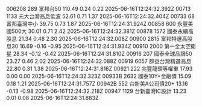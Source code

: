 006208	289	富邦台50	110.49	0.24	0.22	2025-06-16T12:24:32.392Z
00713	1133	元大台灣高息低波	52.61	0.71	1.37	2025-06-16T12:24:32.404Z
00733	68	富邦臺灣中小	39.75	0.73	1.87	2025-06-16T12:24:31.924Z
00858	600	永豐美國500大	30.01	0.71	2.42	2025-06-16T12:24:32.381Z
00878	1572	國泰永續高股息	21.34	0.48	2.30	2025-06-16T12:24:32.008Z
00900	2815	富邦特選高股息30	16.69	-0.16	-0.95	2025-06-16T12:24:31.934Z
00910	2000	第一金太空衛星	28.34	-0.12	-0.42	2025-06-16T12:24:31.810Z
00916	207	國泰全球品牌50	23.27	0.46	2.02	2025-06-16T12:24:32.088Z
00919	6057	群益台灣精選高息	22.80	0.31	1.38	2025-06-16T12:24:31.816Z
00921	222	兆豐龍頭等權重	17.93	0.00	0.00	2025-06-16T12:24:32.323Z
00933B	2632	國泰10Y+金融債	15.09	0.18	1.21	2025-06-16T12:24:31.757Z
00942B	552	台新美A公司債20+	13.16	-0.13	-0.98	2025-06-16T12:24:32.218Z
00947	1129	台新臺灣IC設計	13.23	0.01	0.08	2025-06-16T12:24:31.883Z